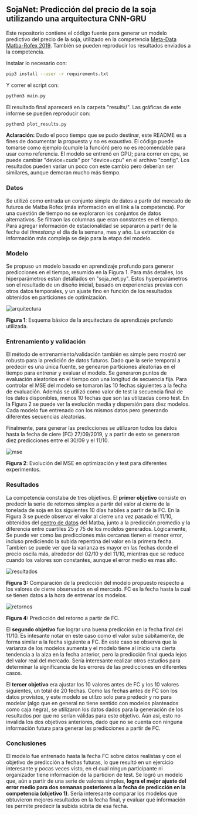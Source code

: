 ## SojaNet: Predicción del precio de la soja utilizando una arquitectura CNN-GRU

Este repositorio contiene el código fuente para generar un modelo predictivo del precio de la soja, utilizado  en
 la competencia [Meta-Data Matba-Rofex 2019](https://metadata.fundacionsadosky.org.ar/competition/11/). También se
  pueden reproducir los resultados enviados a la competencia. 

Instalar lo necesario con:
```bash
pip3 install --user -r requirements.txt
```
Y correr el script con: 
```bash
python3 main.py
```
El resultado final aparecerá en la carpeta "results/". Las gráficas de este informe se pueden reproducir con:
```bash
python3 plot_results.py
```

**Aclaración:** Dado el poco tiempo que se pudo destinar, este README es a fines de documentar la propuesta y no es
 exaustivo. El código puede tomarse como ejemplo  (cumple la función) pero no es recomendable para usar como referencia. El modelo se entrenó en GPU; para correr en cpu, se puede cambiar "device=cuda" por
 "device=cpu" en el archivo "config". Los resultados pueden variar un poco con este cambio pero deberían ser similares, 
 aunque demoran mucho más tiempo.

### Datos  
Se utilizó como entrada un conjunto simple de datos a partir del mercado de futuros de Matba Rofex 
(más información en el link a la competencia). Por una cuestión de tiempo no se exploraron los conjuntos de datos 
alternativos. Se filtraon las columnas que eran constantes en el tiempo. Para agregar información de estacionalidad se 
separaron a partir de la fecha del *timestamp* el día de la semana, mes y año. La extracción de información más compleja 
se dejo para la etapa del modelo.

### Modelo  
Se propuso un modelo basado en aprendizaje profundo para generar predicciones en el tiempo, resumido en la Figura 1. 
Para más detalles, los hiperparámetros estan detallados en "soja_net.py". Estos hyperparámetros son el resultado de un 
diseño inicial, basado en experiencias previas con otros datos temporales, y un ajuste fino en función de los resultados
obtenidos en particiones de optimización.

![arquitectura](https://raw.githubusercontent.com/lbugnon/soybean_predict/master/figs/modelo.png?style=centerme)

**Figura 1**: Esquema básico de la arquitectura de aprendizaje profundo utilizada. 

### Entrenamiento y validación 
El método de entrenamiento/validación también es simple pero mostró ser robusto para la predición de datos futuros. 
Dado que la serie temporal a predecir es una única fuente, se genearon particiones aleatorias en el tiempo para entrenar 
y evaluar el modelo. Se generaron puntos de evaluación aleatorios en el tiempo con una longitud de secuencia fija. Para 
controlar el MSE del modelo se tomaron las 10 fechas siguientes a la fecha de evaluación. Además se utilizó como valor 
de test la secuencia final de los datos disponibles, menos 10 fechas que son las utilizadas como test. En la Figura 2 
se puede ver la evolución media y dispersión para diez modelos. Cada modelo fue entrenado con los mismos datos pero 
generando diferentes secuencias aleatorias. 

Finalmente, para generar las predicciones se utilizaron todos los datos hasta la fecha de ciere (FC) 27/09/2019, y a 
partir de esto se generaron diez predicciones entre el 30/09 y el 11/10. 

![mse](https://raw.githubusercontent.com/lbugnon/soybean_predict/master/figs/MSEvsIter.png)

**Figura 2**: Evolución del MSE en optimización y test para diferentes experimentos.

### Resultados

La competencia constaba de tres objetivos. El **primer objetivo** consiste en predecir la serie de retornos simples a partir del valor al cierre de la tonelada de soja en los siguientes 10 días habiles a
partir de la FC. En la Figura 3 se puede observar el valor al cierre una vez pasado el 11/10, obtenidos del [centro de 
datos](http://datacenter.matba.com.ar/futuros.aspx) del Matba, junto a la predicción promedio y la diferencia entre 
cuartiles 25 y 75 de los modelos generados. Lógicamente, Se puede ver como las predicciones más cercanas tienen el menor
error, incluso prediciendo la subida repentina del valor en la primera fecha. Tambien
se puede ver que la varianza es mayor en las fechas donde el precio oscila más, alrededor del 02/10 y del 11/10, mientras
que se reduce cuando los valores son constantes, aunque el error medio es mas alto. 
 
![resultados](https://raw.githubusercontent.com/lbugnon/soybean_predict/master/figs/results.png?style=centerme)

**Figura 3:** Comparación de la predicción del modelo propuesto respecto a los valores de cierre observados en el mercado. 
FC es la fecha hasta la cual se tienen datos a la hora de entrenar los modelos.

![retornos](https://raw.githubusercontent.com/lbugnon/soybean_predict/master/figs/results_ret.png?style=centerme)

**Figura 4:** Predicción del retorno a partir de FC.

El **segundo objetivo** fue lograr una buena predicción en la fecha final del 11/10. Es intesante notar en este caso como 
el valor sube súbitamente, de forma similar a la fecha siguiente a FC. En este caso se observa que la varianza de los 
modelos aumenta y el modelo tiene al inicio una cierta tendencia a la alza en la fecha anterior, pero la predicción final queda lejos del valor real
del mercado. Sería interesante realizar otros estudios para determinar la significancia de los errores de las predicciones
en diferentes casos. 

El **tercer objetivo** era ajustar los 10 valores antes de FC y los 10 valores 
siguientes, un total de 20 fechas. Como las fechas antes de FC son los datos provistos, y este modelo se utilzo solo para 
predecir y no para modelar (algo que en general no tiene sentido con modelos planteados como caja negra), se utilizaron los datos dados para la generación de los  resultados por que no serían válidas 
para este objetivo. Aún así, esto no invalida los dos objetivos anteriores, dado que no se cuenta con ninguna información
futura para generar las predicciones a partir de FC.

### Conclusiones
El modelo fue entrenado hasta la fecha FC sobre datos realistas y con el objetivo de predicción a fechas futuras, 
lo que resultó en un ejercicio interesante y pocas veces visto, en el cual ningun participante ni organizador tiene información de la particion de test. Se logró un modelo que, aún a partir de una serie de valores
 simples, **logra el mejor ajuste del error medio para dos semanas posteriores a la fecha de predicción en la competencia 
 (objetivo 1)**.  Sería interesante comparar los modelos que obtuvieron mejores resultados en la fecha final, y evaluar qué información les permite predecir la subida súbita de esa fecha. 

